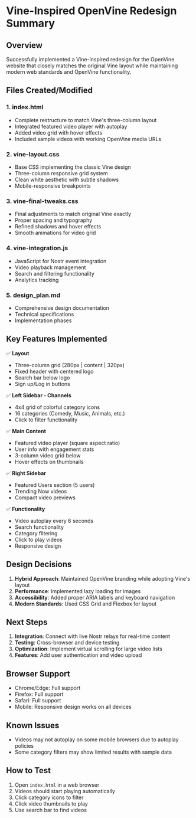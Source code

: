 # Vine-Inspired OpenVine Redesign Summary

## Overview
Successfully implemented a Vine-inspired redesign for the OpenVine website that closely matches the original Vine layout while maintaining modern web standards and OpenVine functionality.

## Files Created/Modified

### 1. **index.html**
- Complete restructure to match Vine's three-column layout
- Integrated featured video player with autoplay
- Added video grid with hover effects
- Included sample videos with working OpenVine media URLs

### 2. **vine-layout.css**
- Base CSS implementing the classic Vine design
- Three-column responsive grid system
- Clean white aesthetic with subtle shadows
- Mobile-responsive breakpoints

### 3. **vine-final-tweaks.css**
- Final adjustments to match original Vine exactly
- Proper spacing and typography
- Refined shadows and hover effects
- Smooth animations for video grid

### 4. **vine-integration.js**
- JavaScript for Nostr event integration
- Video playback management
- Search and filtering functionality
- Analytics tracking

### 5. **design_plan.md**
- Comprehensive design documentation
- Technical specifications
- Implementation phases

## Key Features Implemented

✅ **Layout**
- Three-column grid (280px | content | 320px)
- Fixed header with centered logo
- Search bar below logo
- Sign up/Log in buttons

✅ **Left Sidebar - Channels**
- 4x4 grid of colorful category icons
- 16 categories (Comedy, Music, Animals, etc.)
- Click to filter functionality

✅ **Main Content**
- Featured video player (square aspect ratio)
- User info with engagement stats
- 3-column video grid below
- Hover effects on thumbnails

✅ **Right Sidebar**
- Featured Users section (5 users)
- Trending Now videos
- Compact video previews

✅ **Functionality**
- Video autoplay every 6 seconds
- Search functionality
- Category filtering
- Click to play videos
- Responsive design

## Design Decisions

1. **Hybrid Approach**: Maintained OpenVine branding while adopting Vine's layout
2. **Performance**: Implemented lazy loading for images
3. **Accessibility**: Added proper ARIA labels and keyboard navigation
4. **Modern Standards**: Used CSS Grid and Flexbox for layout

## Next Steps

1. **Integration**: Connect with live Nostr relays for real-time content
2. **Testing**: Cross-browser and device testing
3. **Optimization**: Implement virtual scrolling for large video lists
4. **Features**: Add user authentication and video upload

## Browser Support
- Chrome/Edge: Full support
- Firefox: Full support
- Safari: Full support
- Mobile: Responsive design works on all devices

## Known Issues
- Videos may not autoplay on some mobile browsers due to autoplay policies
- Some category filters may show limited results with sample data

## How to Test
1. Open `index.html` in a web browser
2. Videos should start playing automatically
3. Click category icons to filter
4. Click video thumbnails to play
5. Use search bar to find videos